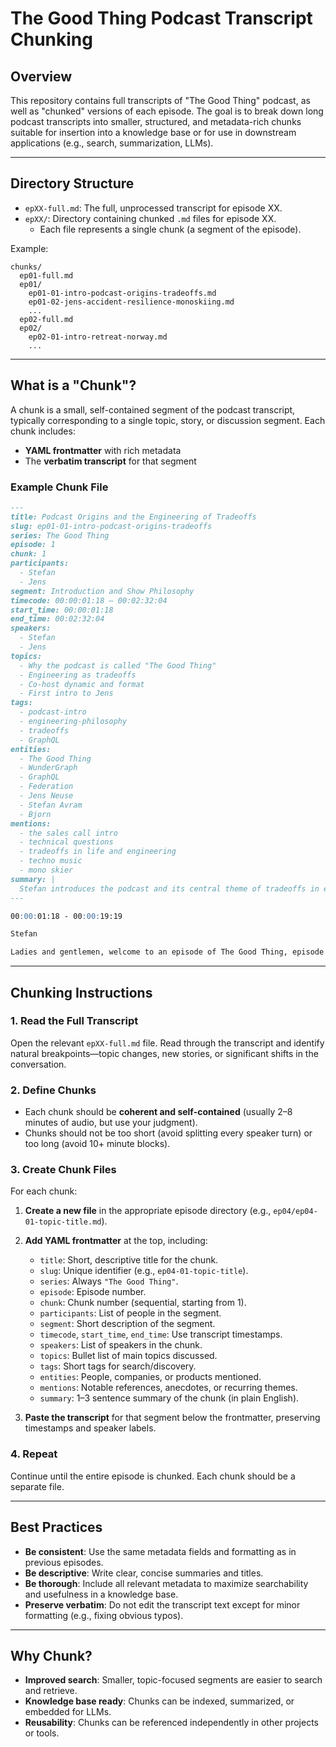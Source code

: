 # The Good Thing Podcast Transcript Chunking

## Overview

This repository contains full transcripts of "The Good Thing" podcast, as well as "chunked" versions of each episode. The goal is to break down long podcast transcripts into smaller, structured, and metadata-rich chunks suitable for insertion into a knowledge base or for use in downstream applications (e.g., search, summarization, LLMs).

---

## Directory Structure

- `epXX-full.md`: The full, unprocessed transcript for episode XX.
- `epXX/`: Directory containing chunked `.md` files for episode XX.
  - Each file represents a single chunk (a segment of the episode).

Example:
```
chunks/
  ep01-full.md
  ep01/
    ep01-01-intro-podcast-origins-tradeoffs.md
    ep01-02-jens-accident-resilience-monoskiing.md
    ...
  ep02-full.md
  ep02/
    ep02-01-intro-retreat-norway.md
    ...
```

---

## What is a "Chunk"?

A chunk is a small, self-contained segment of the podcast transcript, typically corresponding to a single topic, story, or discussion segment. Each chunk includes:

- **YAML frontmatter** with rich metadata
- The **verbatim transcript** for that segment

### Example Chunk File

```markdown
---
title: Podcast Origins and the Engineering of Tradeoffs
slug: ep01-01-intro-podcast-origins-tradeoffs
series: The Good Thing
episode: 1
chunk: 1
participants:
  - Stefan
  - Jens
segment: Introduction and Show Philosophy
timecode: 00:00:01:18 – 00:02:32:04
start_time: 00:00:01:18
end_time: 00:02:32:04
speakers:
  - Stefan
  - Jens
topics:
  - Why the podcast is called "The Good Thing"
  - Engineering as tradeoffs
  - Co-host dynamic and format
  - First intro to Jens
tags:
  - podcast-intro
  - engineering-philosophy
  - tradeoffs
  - GraphQL
entities:
  - The Good Thing
  - WunderGraph
  - GraphQL
  - Federation
  - Jens Neuse
  - Stefan Avram
  - Bjorn
mentions:
  - the sales call intro
  - technical questions
  - tradeoffs in life and engineering
  - techno music
  - mono skier
summary: |
  Stefan introduces the podcast and its central theme of tradeoffs in engineering and life. The episode title is inspired by cofounder Bjorn’s optimism. Jens is introduced as the co-host, with Stefan playing the facilitator role for technical discussions.
---

00:00:01:18 - 00:00:19:19

Stefan

Ladies and gentlemen, welcome to an episode of The Good Thing, episode one, where we're...
```

---

## Chunking Instructions

### 1. Read the Full Transcript

Open the relevant `epXX-full.md` file. Read through the transcript and identify natural breakpoints—topic changes, new stories, or significant shifts in the conversation.

### 2. Define Chunks

- Each chunk should be **coherent and self-contained** (usually 2–8 minutes of audio, but use your judgment).
- Chunks should not be too short (avoid splitting every speaker turn) or too long (avoid 10+ minute blocks).

### 3. Create Chunk Files

For each chunk:

1. **Create a new file** in the appropriate episode directory (e.g., `ep04/ep04-01-topic-title.md`).
2. **Add YAML frontmatter** at the top, including:
   - `title`: Short, descriptive title for the chunk.
   - `slug`: Unique identifier (e.g., `ep04-01-topic-title`).
   - `series`: Always `"The Good Thing"`.
   - `episode`: Episode number.
   - `chunk`: Chunk number (sequential, starting from 1).
   - `participants`: List of people in the segment.
   - `segment`: Short description of the segment.
   - `timecode`, `start_time`, `end_time`: Use transcript timestamps.
   - `speakers`: List of speakers in the chunk.
   - `topics`: Bullet list of main topics discussed.
   - `tags`: Short tags for search/discovery.
   - `entities`: People, companies, or products mentioned.
   - `mentions`: Notable references, anecdotes, or recurring themes.
   - `summary`: 1–3 sentence summary of the chunk (in plain English).

3. **Paste the transcript** for that segment below the frontmatter, preserving timestamps and speaker labels.

### 4. Repeat

Continue until the entire episode is chunked. Each chunk should be a separate file.

---

## Best Practices

- **Be consistent**: Use the same metadata fields and formatting as in previous episodes.
- **Be descriptive**: Write clear, concise summaries and titles.
- **Be thorough**: Include all relevant metadata to maximize searchability and usefulness in a knowledge base.
- **Preserve verbatim**: Do not edit the transcript text except for minor formatting (e.g., fixing obvious typos).

---

## Why Chunk?

- **Improved search**: Smaller, topic-focused segments are easier to search and retrieve.
- **Knowledge base ready**: Chunks can be indexed, summarized, or embedded for LLMs.
- **Reusability**: Chunks can be referenced independently in other projects or tools.


